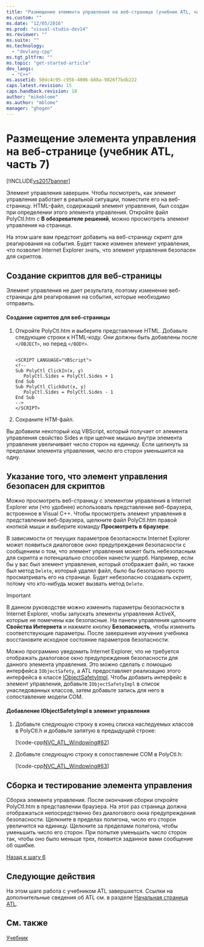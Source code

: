```yaml
---
title: "Размещение элемента управления на веб-странице (учебник ATL, часть 7) | Microsoft Docs"
ms.custom: ""
ms.date: "12/05/2016"
ms.prod: "visual-studio-dev14"
ms.reviewer: ""
ms.suite: ""
ms.technology: 
  - "devlang-cpp"
ms.tgt_pltfrm: ""
ms.topic: "get-started-article"
dev_langs: 
  - "C++"
ms.assetid: 50dc4c95-c95b-4006-b88a-9826f7bdb222
caps.latest.revision: 15
caps.handback.revision: 10
author: "mikeblome"
ms.author: "mblome"
manager: "ghogen"
---
```

# Размещение элемента управления на веб-странице (учебник ATL, часть 7)
[!INCLUDE[vs2017banner](../assembler/inline/includes/vs2017banner.md)]

Элемент управления завершен.  Чтобы посмотреть, как элемент управления работает в реальной ситуации, поместите его на веб\-страницу.  HTML\-файл, содержащий элемент управления, был создан при определении этого элемента управления.  Откройте файл PolyCtl.htm с **В обозревателе решений**, можно просмотреть элемент управления на странице.  
  
 На этом шаге вам предстоит добавить на веб\-страницу скрипт для реагирования на события.  Будет также изменен элемент управления, что позволит Internet Explorer знать, что элемент управления безопасен для скриптов.  
  
## Создание скриптов для веб\-страницы  
 Элемент управления не дает результата, поэтому изменение веб\-страницы для реагирования на события, которые необходимо отправить.  
  
#### Создание скриптов для веб\-страницы  
  
1.  Откройте PolyCtl.htm и выберите представление HTML.  Добавьте следующие строки к HTML\-коду.  Они должны быть добавлены после `</OBJECT>`, но перед `</BODY>`.  
  
    ```  
  
    <SCRIPT LANGUAGE="VBScript">  
    <!--  
    Sub PolyCtl_ClickIn(x, y)  
       PolyCtl.Sides = PolyCtl.Sides + 1  
    End Sub  
    Sub PolyCtl_ClickOut(x, y)  
       PolyCtl.Sides = PolyCtl.Sides - 1  
    End Sub  
    -->  
    </SCRIPT>  
    ```  
  
2.  Сохраните HTM\-файл.  
  
 Вы добавили некоторый код VBScript, который получает от элемента управления свойство Sides и при щелчке мышью внутри элемента управления увеличивает число сторон на единицу.  Если щелкнуть за пределами элемента управления, число его сторон уменьшится на одну.  
  
## Указание того, что элемент управления безопасен для скриптов  
 Можно просмотреть веб\-страницу с элементом управления в Internet Explorer или \(что удобнее\) использовать представление веб\-браузера, встроенное в Visual C\+\+.  Чтобы просмотреть элемент управления в представлении веб\-браузера, щелкните файл PolyCtl.htm правой кнопкой мыши и выберите команду **Просмотреть в браузере**.  
  
 В зависимости от текущих параметров безопасности Internet Explorer может появиться диалоговое окно предупреждения безопасности с сообщением о том, что элемент управления может быть небезопасным для скрипта и потенциально способен нанести ущерб.  Например, если бы у вас был элемент управления, который отображает файл, но также был метод `Delete`, который удалял файл, было бы безопасно просто просматривать его на странице.  Будет небезопасно создавать скрипт, потому что кто\-нибудь может вызвать метод `Delete`.  
  
> [!IMPORTANT]
>  В данном руководстве можно изменить параметры безопасности в Internet Explorer, чтобы запускать элементы управления ActiveX, которые не помечены как безопасные.  На панели управления щелкните **Свойства Интернета** и нажмите кнопку **Безопасность**, чтобы изменить соответствующие параметры.  После завершения изучения учебника восстановите исходное состояние параметров безопасности.  
  
 Можно программно уведомить Internet Explorer, что не требуется отображать диалоговое окно предупреждения безопасности для данного элемента управления.  Это можно сделать с помощью интерфейса `IObjectSafety`, а ATL предоставляет реализацию этого интерфейса в классе [IObjectSafetyImpl](../atl/reference/iobjectsafetyimpl-class.md).  Чтобы добавить интерфейс в элемент управления, добавьте `IObjectSafetyImpl` в список унаследованных классов, затем добавьте запись для него в сопоставление модели COM.  
  
#### Добавление IObjectSafetyImpl в элемент управления  
  
1.  Добавьте следующую строку в конец списка наследуемых классов в PolyCtl.h и добавьте запятую в предыдущей строке:  
  
     [!code-cpp[NVC_ATL_Windowing#62](../atl/codesnippet/CPP/putting-the-control-on-a-web-page-atl-tutorial-part-7_1.h)]  
  
2.  Добавьте следующую строку в сопоставление COM в PolyCtl.h:  
  
     [!code-cpp[NVC_ATL_Windowing#63](../atl/codesnippet/CPP/putting-the-control-on-a-web-page-atl-tutorial-part-7_2.h)]  
  
## Сборка и тестирование элемента управления  
 Сборка элемента управления.  После окончания сборки откройте PolyCtl.htm в представлении браузера.  На этот раз страница должна отображаться непосредственно без диалогового окна предупреждения безопасности.  Щелкните в пределах полигона, число его сторон увеличится на единицу.  Щелкните за пределами полигона, чтобы уменьшить число его сторон.  При попытке уменьшить число сторон так, чтобы оно было меньше трех, появится заданное вами сообщение об ошибке.  
  
 [Назад к шагу 6](../Topic/Adding%20a%20Property%20Page%20\(ATL%20Tutorial,%20Part%206\).md)  
  
## Следующие действия  
 На этом шаге работа с учебником ATL завершается.  Ссылки на дополнительные сведения об ATL см. в разделе [Начальная страница ATL](../atl/active-template-library-atl-concepts.md).  
  
## См. также  
 [Учебник](../Topic/Active%20Template%20Library%20\(ATL\)%20Tutorial.md)